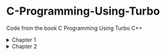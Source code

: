 # C-Programming-Using-Turbo
Code from the book C Programming Using Turbo C++ 

<details>
  <summary>Chapter 1</summary>
  
  ### [oneline.c](./Chapter1/ONELINE.C)

  Page 9

  ``I charge thee, speak!``

  ### [printwo.c](./Chapter1/PRINTWO.C)

  Page 20

  ``This is the number two: 2``

  ### [venus.c](./Chapter1/VENUS.C)

  Page 21

  ``Venus is 67 million miles``

 ``from the sun.``

  ### [sayjay.c](./Chapter1/SAYJAY.C)

  Page 22

  ``The letter j is pronounced jay.``

  ### [oneline2.c](./Chapter1/ONELINE2.C)

  Page 24

 `` I charge thee, speak!``

</details>
<details>
  <summary>Chapter 2</summary>
  
  ### [var.c](./Chapter2/VAR.C)
  
  Page 29
  
  ` This is the number two: 2 `
  
  ### [event.c](./Chapter2/EVENT.C)
  
  Page 33
  
  ` The winnning time in heat C of event 5 was 27.250000.`
  
  ### [event2.c](./Chapter2/EVENT2.C)
  
  Page 35
  
  ` The winning time in heat C of event 5 was 27.250000.`
  
  ### [event3.c](./Chapter2/EVENT3.C)
  
  Page 36
  
  ` The winning time in heat C of event 5 was 27.25. `
  
  ### [field.c](./Chapter2/FIELD.C)
  
  Page 37
  
  ` 3.0 12.5 523.3 `
  
  `300.0 1200.5 5300.3 `
  
  ### [field2.c](./Chapter2/FIELD2.C)
  
  Page 37
  
  ```
    3.0   12.5   523.3
  300.0 1200.5  5300.3
  ```
  
  ### [field3.c](./Chapter2/FIELD3.C)
  
  Page 39
  
  ```
  3.0    12.5    523.3
  300.0  1200.5  5300.3
  ```
  
  ### [tabtest.c](./Chapter2/TABTEST.C)
  
  Page 39
  
  ### [charbox.c](./Chapter2/CHARBOX.C)
  
  Page 41
  
  ### [box6char.c](./Chapter2/BOX6CHAR.C)
  
  Page 41
  
  ### [age.c](./Chapter2/AGE.C)
  
  Page 43
  
  ### [event4.c](./Chapter2/EVENT4.C)
  
  Page 44
  
  ### [addrtest.c](./Chapter2/ADDRTEST.C)
  
  Page 46
</details>
